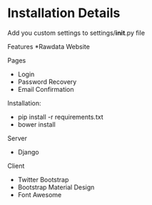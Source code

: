 Installation Details
======================

Add you custom settings to settings/__init__.py file

Features
 *Rawdata Website

Pages
 * Login
 * Password Recovery
 * Email Confirmation

Installation:
 * pip install -r requirements.txt
 * bower install

Server
 * Django

Client
 * Twitter Bootstrap
 * Bootstrap Material Design
 * Font Awesome

